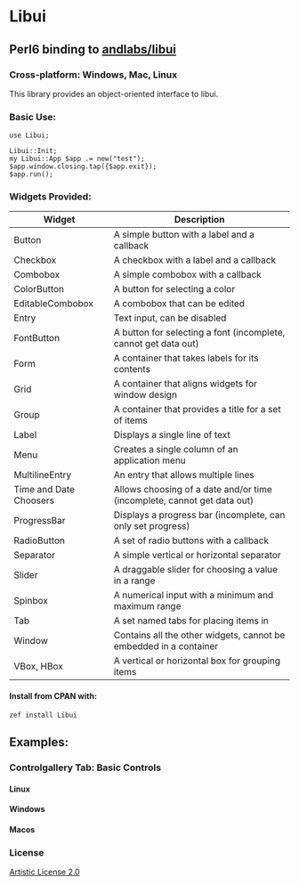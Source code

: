 Libui
=====

Perl6 binding to [andlabs/libui](https://github.com/andlabs/libui)
------------------------------------------------------------------

### Cross-platform: Windows, Mac, Linux

This library provides an object-oriented interface to libui.

### Basic Use:

    use Libui;

    Libui::Init;
    my Libui::App $app .= new("test");
    $app.window.closing.tap({$app.exit});
    $app.run();

### Widgets Provided:

<table class="pod-table">
<thead><tr>
<th>Widget</th> <th>Description</th>
</tr></thead>
<tbody>
<tr> <td>Button</td> <td>A simple button with a label and a callback</td> </tr> <tr> <td>Checkbox</td> <td>A checkbox with a label and a callback</td> </tr> <tr> <td>Combobox</td> <td>A simple combobox with a callback</td> </tr> <tr> <td>ColorButton</td> <td>A button for selecting a color</td> </tr> <tr> <td>EditableCombobox</td> <td>A combobox that can be edited</td> </tr> <tr> <td>Entry</td> <td>Text input, can be disabled</td> </tr> <tr> <td>FontButton</td> <td>A button for selecting a font (incomplete, cannot get data out)</td> </tr> <tr> <td>Form</td> <td>A container that takes labels for its contents</td> </tr> <tr> <td>Grid</td> <td>A container that aligns widgets for window design</td> </tr> <tr> <td>Group</td> <td>A container that provides a title for a set of items</td> </tr> <tr> <td>Label</td> <td>Displays a single line of text</td> </tr> <tr> <td>Menu</td> <td>Creates a single column of an application menu</td> </tr> <tr> <td>MultilineEntry</td> <td>An entry that allows multiple lines</td> </tr> <tr> <td>Time and Date Choosers</td> <td>Allows choosing of a date and/or time (incomplete, cannot get data out)</td> </tr> <tr> <td>ProgressBar</td> <td>Displays a progress bar (incomplete, can only set progress)</td> </tr> <tr> <td>RadioButton</td> <td>A set of radio buttons with a callback</td> </tr> <tr> <td>Separator</td> <td>A simple vertical or horizontal separator</td> </tr> <tr> <td>Slider</td> <td>A draggable slider for choosing a value in a range</td> </tr> <tr> <td>Spinbox</td> <td>A numerical input with a minimum and maximum range</td> </tr> <tr> <td>Tab</td> <td>A set named tabs for placing items in</td> </tr> <tr> <td>Window</td> <td>Contains all the other widgets, cannot be embedded in a container</td> </tr> <tr> <td>VBox, HBox</td> <td>A vertical or horizontal box for grouping items</td> </tr>
</tbody>
</table>

#### Install from CPAN with:

`zef install Libui`

Examples:
---------

### Controlgallery Tab: Basic Controls

#### Linux

[](./examples/controlgallery-linux.png)

#### Windows

[](./examples/controlgallery-windows.png)

#### Macos

[](./examples/controlgallery-macos.png)

### License

[Artistic License 2.0](./LICENSE)

